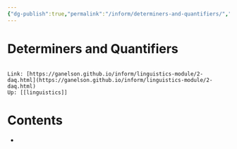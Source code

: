 ```yaml
---
{"dg-publish":true,"permalink":"/inform/determiners-and-quantifiers/","dgHomeLink":true,"dgPassFrontmatter":false}
---
```


# Determiners and Quantifiers
```ad-info

Link: [https://ganelson.github.io/inform/linguistics-module/2-daq.html](https://ganelson.github.io/inform/linguistics-module/2-daq.html)
Up: [[linguistics]]
```

# Contents
- 